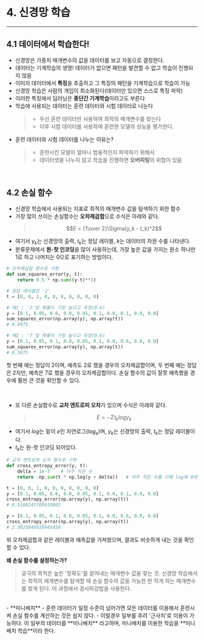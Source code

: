 # 4. 신경망 학습
---
## 4.1 데이터에서 학습한다!
- 신경망은 가중치 매개변수의 값을 데이터를 보고 자동으로 결정한다.
- 데이터는 기계학습의 생명! 데이터가 없으면 패턴을 발견할 수 없고 학습이 진행되지 않음
- 이미지 데이터에서 **특징**을 추출하고 그 특징의 패턴을 기계학습으로 학습이 가능
- 신경망 학습은 사람의 개입이 최소화된다(데이터만 있으면 스스로 특징 파악)
- 이러한 특징에서 딥러닝은 **종단간 기계학습**이라고도 부른다
- 학습에 사용되는 데이터는 훈련 데이터와 시험 데이터로 나눈다
    > - 우선 훈련 데이터만 사용하여 최적의 매개변수를 찾는다
    > - 이후 시험 데이터를 사용하여 훈련한 모델의 성능을 평가한다.
- 훈련 데이터와 시험 데이터를 나누는 이유는?
    > - 훈련시킨 모델이 얼마나 범용적인지 파악하기 위해서
    > - 데이터셋을 나누지 않고 학습을 진행하면 **오버피팅**의 위험이 있음

<br>

## 4.2 손실 함수

- 신경망 학습에서 사용되는 지표로 최적의 매개변수 값을 탐색하기 위한 함수
- 가장 많이 쓰이는 손실함수는 **오차제곱합**으로 수식은 아래와 같다.
    > $$E = {1\over 2}\Sigma(y_k - t_k)^2$$
- 여기서 $y_k$는 신경망의 출력, $t_k$는 정답 레이블, $k$는 데이터의 차원 수를 나타낸다.
- 분류문제에서 **원-핫 인코딩**을 많이 사용하는데, 가장 높은 값을 가지는 원소 하나만 1로 하고 나머지는 0으로 표기하는 방법이다.
```python
# 오차제곱합 함수로 구현
def sum_squares_error(y, t):
    return 0.5 * np.sum((y-t)**2)

# 정답 레이블은 '2'
t = [0, 0, 1, 0, 0, 0, 0, 0, 0, 0]

# 예1 : '2'일 확률이 가장 높다고 추정(0.6)
y = [0.1, 0.05, 0.6, 0.0, 0.05, 0.1, 0.0, 0.1, 0.0, 0.0]
sum_squares_error(np.array(y), np.array(t))
# 0.0975

# 예2 : '7'일 확률이 가장 높다고 추정(0.6)
y = [0.1, 0.05, 0.1, 0.0, 0.05, 0.1, 0.0, 0.6, 0.0, 0.0]
sum_squares_error(np.array(y), np.array(t))
# 0.5975
```
첫 번째 예는 정답이 2이며, 예측도 2로 했을 경우의 오차제곱합이며,
두 번째 예는 정답은 2지만, 예측은 7로 했을 경우의 오차제곱합이다.
손실 함수의 값이 잘못 예측했을 경우에 훨씬 큰 것을 확인할 수 있다.

<br>


- 또 다른 손실함수로 **교차 엔트로피 오차**가 있으며 수식은 아래와 같다.
    > $$E = - \Sigma{t_klog{y_k}}$$
- 여기서 $log$는 밑이 $e$인 자연로그($log_e$)며, $y_k$는 신경망의 출력, $t_k$는 정답 레이블이다.
- $t_k$는 원-핫 인코딩 되어있다.
```python
# 교차 엔트로피 오차 함수로 구현
def cross_entropy_error(y, t):
    delta = 1e-7    # 아주 작은 수
    return -np.sum(t * np.log(y + delta))   # 아주 작은 수를 더해 log에 0대입을 방지

t = [0, 0, 1, 0, 0, 0, 0, 0, 0, 0]
y = [0.1, 0.05, 0.6, 0.0, 0.05, 0.1, 0.0, 0.1, 0.0, 0.0]
cross_entropy_error(np.array(y), np.array(t))
# 0.5108245709933802

y = [0.1, 0.05, 0.1, 0.0, 0.05, 0.1, 0.0, 0.6, 0.0, 0.0]
cross_entropy_error(np.array(y), np.array(t))
# 2.3025840929945458
```
위 오차제곱합과 같은 레이블과 예측값을 가져왔으며, 결과도 비슷하게 내는 것을 확인할 수 있다.

**왜 손실 함수를 설정하는가?**
> 궁극의 목적은 높은 '정확도'를 끌어내는 매개변수 값을 찾는 것.
신경망 학습에서는 최적의 매개변수를 탐색할 때 손실 함수의 값을 가능한 한 작게 하는 매개변수를 찾게 된다. 이 과정에서 경사하강법을 사용한다.




<br>
- **미니배치**
    - 훈련 데이터가 일정 수준이 넘어가면 모든 데이터를 이용해서 훈련시켜 손실 함수를 계산하는 것은 쉽지 않다.
    - 이럴경우 일부를 추려 '근사치'로 이용이 가능하다. 이 일부의 데이터를 **미니배치** 라고하며, 미니배치를 이용한 학습을 **미니배치 학습**이라 한다.